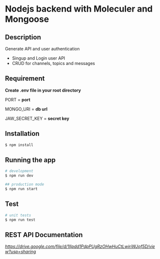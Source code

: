 # Nodejs backend with Moleculer and Mongoose

## Description

Generate API and user authentication

- Singup and Login user API
- CRUD for channels, topics and messages

## Requirement

**Create .env file in your root directory**

PORT = **port**

MONGO_URI = **db url**

JAW_SECRET_KEY = **secret key**

## Installation

```bash
$ npm install
```

## Running the app

```bash
# development
$ npm run dev

## production mode
$ npm run start
```

## Test

```bash
# unit tests
$ npm run test
```

## REST API Documentation

*https://drive.google.com/file/d/1lIpdd1PdpPUgRzOHwHuCtLwiriWJof5D/view?usp=sharing*
